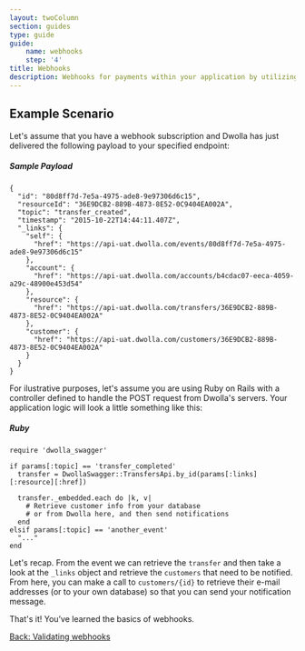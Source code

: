 ```yaml
---
layout: twoColumn
section: guides
type: guide
guide: 
    name: webhooks
    step: '4'
title: Webhooks
description: Webhooks for payments within your application by utilizing our open API with no per transaction fees. 
---
```


## Example Scenario

Let's assume that you have a webhook subscription and Dwolla has just delivered the following payload to your specified endpoint:

##### Sample Payload
```jsonnoselect
{
  "id": "80d8ff7d-7e5a-4975-ade8-9e97306d6c15",
  "resourceId": "36E9DCB2-889B-4873-8E52-0C9404EA002A",
  "topic": "transfer_created",
  "timestamp": "2015-10-22T14:44:11.407Z",
  "_links": {
    "self": {
      "href": "https://api-uat.dwolla.com/events/80d8ff7d-7e5a-4975-ade8-9e97306d6c15"
    },
    "account": {
      "href": "https://api-uat.dwolla.com/accounts/b4cdac07-eeca-4059-a29c-48900e453d54"
    },
    "resource": {
      "href": "https://api-uat.dwolla.com/transfers/36E9DCB2-889B-4873-8E52-0C9404EA002A"
    },
    "customer": {
      "href": "https://api-uat.dwolla.com/customers/36E9DCB2-889B-4873-8E52-0C9404EA002A"
    }
  }
}
```

For ilustrative purposes, let's assume you are using Ruby on Rails with a controller defined to handle the POST request from Dwolla's servers. Your application logic will look a little something like this:

##### Ruby
```rubynoselect
require 'dwolla_swagger'

if params[:topic] == 'transfer_completed'
  transfer = DwollaSwagger::TransfersApi.by_id(params[:links][:resource][:href])

  transfer._embedded.each do |k, v|
    # Retrieve customer info from your database
    # or from Dwolla here, and then send notifications
  end
elsif params[:topic] == 'another_event'
  "..."
end
```

Let's recap. From the event we can retrieve the `transfer` and then take a look at the `_links` object and retrieve the `customers` that need to be notified. From here, you can make a call to `customers/{id}` to retrieve their e-mail addresses (or to your own database) so that you can send your notification message.

That's it! You’ve learned the basics of webhooks. 

<nav class="pager-nav">
    <a href="./03-validating-webhooks.html">Back: Validating webhooks</a>
    <a href="" style="display:none;"></a>
</nav>